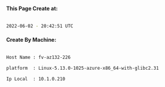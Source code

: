 
   
#### This Page Create at:

```bash

2022-06-02 - 20:42:51 UTC

```

#### Create By Machine:

```bash

Host Name : fv-az132-226

platform  : Linux-5.13.0-1025-azure-x86_64-with-glibc2.31

Ip Local  : 10.1.0.210

```

